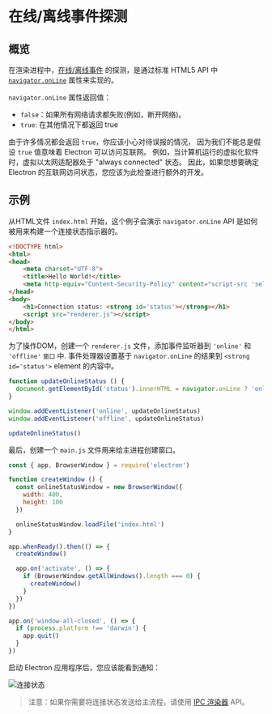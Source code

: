 # 在线/离线事件探测

## 概览

在渲染进程中，[在线/离线事件](https://developer.mozilla.org/en-US/docs/Online_and_offline_events) 的探测，是通过标准 HTML5 API 中 [` navigator.onLine `](http://html5index.org/Offline%20-%20NavigatorOnLine.html) 属性来实现的。

`navigator.onLine` 属性返回值：

* `false`：如果所有网络请求都失败(例如，断开网络)。
* `true`: 在其他情况下都返回 true

由于许多情况都会返回 `true`，你应该小心对待误报的情况， 因为我们不能总是假设 `true` 值意味着 Electron 可以访问互联网。 例如，当计算机运行的虚拟化软件时，虚拟以太网适配器处于 "always connected" 状态。 因此，如果您想要确定 Electron 的互联网访问状态，您应该为此检查进行额外的开发。

## 示例

从HTML文件 `index.html` 开始，这个例子会演示 `navigator.onLine` API 是如何被用来构建一个连接状态指示器的。

```html title="index.html"
<!DOCTYPE html>
<html>
<head>
    <meta charset="UTF-8">
    <title>Hello World!</title>
    <meta http-equiv="Content-Security-Policy" content="script-src 'self' 'unsafe-inline';" />
</head>
<body>
    <h1>Connection status: <strong id='status'></strong></h1>
    <script src="renderer.js"></script>
</body>
</html>
```

为了操作DOM，创建一个 `renderer.js` 文件，添加事件监听器到 `'online'` 和 `'offline'` `窗口` 中. 事件处理器设置基于 `navigator.onLine` 的结果到 `<strong id='status'>` element 的内容中。

```js title='renderer.js'
function updateOnlineStatus () {
  document.getElementById('status').innerHTML = navigator.onLine ? 'online' : 'offline'
}

window.addEventListener('online', updateOnlineStatus)
window.addEventListener('offline', updateOnlineStatus)

updateOnlineStatus()
```

最后，创建一个 `main.js` 文件用来给主进程创建窗口。

```js title='main.js'
const { app, BrowserWindow } = require('electron')

function createWindow () {
  const onlineStatusWindow = new BrowserWindow({
    width: 400,
    height: 100
  })

  onlineStatusWindow.loadFile('index.html')
}

app.whenReady().then(() => {
  createWindow()

  app.on('activate', () => {
    if (BrowserWindow.getAllWindows().length === 0) {
      createWindow()
    }
  })
})

app.on('window-all-closed', () => {
  if (process.platform !== 'darwin') {
    app.quit()
  }
})
```

启动 Electron 应用程序后，您应该能看到通知：

![连接状态](../images/connection-status.png)

> 注意：如果你需要将连接状态发送给主流程，请使用 [IPC 渲染器](../api/ipc-renderer.md) API。
